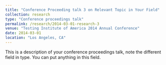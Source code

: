 ```yaml
---
title: "Conference Proceeding talk 3 on Relevant Topic in Your Field"
collection: research
type: "Conference proceedings talk"
permalink: /research/2014-03-01-research-3
venue: "Testing Institute of America 2014 Annual Conference"
date: 2014-03-01
location: "Los Angeles, CA"
---
```


This is a description of your conference proceedings talk, note the different field in type. You can put anything in this field.
